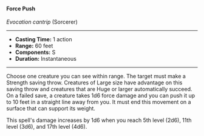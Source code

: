 #### Force Push
*Evocation cantrip* (Sorcerer)
___
- **Casting Time:** 1 action
- **Range:** 60 feet
- **Components:** S
- **Duration:** Instantaneous
---
Choose one creature you can see within range. The
target must make a Strength saving throw.
Creatures of Large size have advantage on this
saving throw and creatures that are Huge or larger
automatically succeed. On a failed save, a creature
takes 1d6 force damage and you can push it up to 10
feet in a straight line away from you. It must end
this movement on a surface that can support its
weight.

This spell's damage increases by 1d6 when you
reach 5th level (2d6), 11th level (3d6), and 17th level (4d6).
